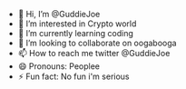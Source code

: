 - 👋 Hi, I’m @GuddieJoe
- 👀 I’m interested in Crypto world
- 🌱 I’m currently learning coding
- 💞️ I’m looking to collaborate on oogabooga
- 📫 How to reach me twitter @GuddieJoe 
- 😄 Pronouns: Peoplee
- ⚡ Fun fact: No fun i'm serious

<!---
GuddieJoe/GuddieJoe is a ✨ special ✨ repository because its `README.md` (this file) appears on your GitHub profile.
You can click the Preview link to take a look at your changes.
--->
